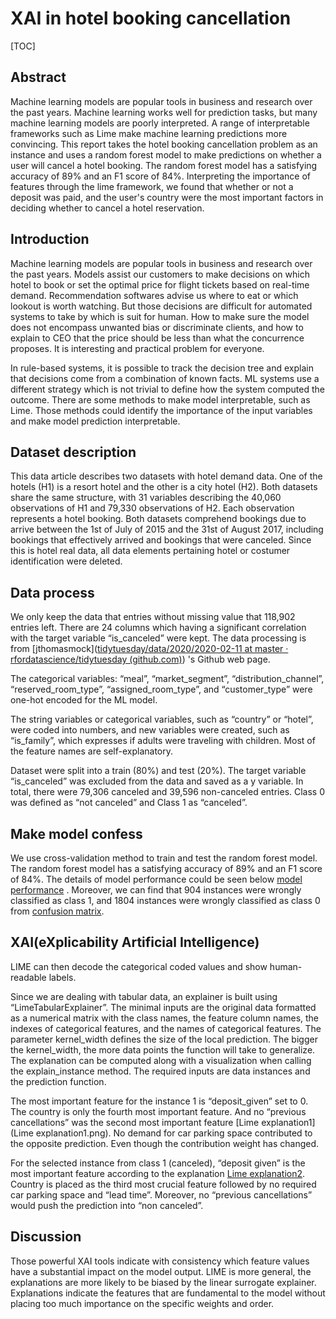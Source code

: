 # XAI in hotel booking cancellation

[TOC]

<div STYLE="page-break-after: always;"></div>

## Abstract

Machine learning models are popular tools in business and research over the past years. Machine learning works well for prediction tasks, but many machine learning models are poorly interpreted. A range of interpretable frameworks such as Lime make machine learning predictions more convincing. This report takes the hotel booking cancellation problem as an instance and uses a random forest model to make predictions on whether a user will cancel a hotel booking. The random forest model has a satisfying accuracy of 89% and an F1 score of 84%. Interpreting the importance of features through the lime framework, we found that whether or not a deposit was paid, and the user's country were the most important factors in deciding whether to cancel a hotel reservation.



<div STYLE="page-break-after: always;"></div>

## Introduction

Machine learning models are popular tools in business and research over the past years. Models assist our customers to make decisions on which hotel to book or set the optimal price for flight tickets based on real-time demand. Recommendation softwares advise us where to eat or which lookout is worth watching. But those decisions are difficult for automated systems to take by which is suit for human. How to make sure the model does not encompass unwanted bias or discriminate clients, and how to explain to CEO that the price should be less than what the concurrence proposes. It is interesting and practical problem for everyone.

In rule-based systems, it is possible to track the decision tree and explain that decisions come from a combination of known facts. ML systems use a different strategy which is not trivial to define how the system computed the outcome. There are some methods to make model interpretable, such as Lime. Those methods could identify the importance of the input variables and make model prediction interpretable.



## Dataset description

This data article describes two datasets with hotel demand data. One of the hotels (H1) is a resort hotel and the other is a city hotel (H2). Both datasets share the same structure, with 31 variables describing the 40,060 observations of H1 and 79,330 observations of H2. Each observation represents a hotel booking. Both datasets comprehend bookings due to arrive between the 1st of July of 2015 and the 31st of August 2017, including bookings that effectively arrived and bookings that were canceled. Since this is hotel real data, all data elements pertaining hotel or costumer identification were deleted. 



## Data process

We only keep the data that entries without missing value that 118,902 entries left. There are 24 columns which having a significant correlation with the target variable “is_canceled” were kept. The data processing is from  [jthomasmock]([tidytuesday/data/2020/2020-02-11 at master · rfordatascience/tidytuesday (github.com)](https://github.com/rfordatascience/tidytuesday/tree/master/data/2020/2020-02-11)) 's Github web page. 

The categorical variables: “meal”, “market_segment”, “distribution_channel”, “reserved_room_type”, “assigned_room_type”, and “customer_type” were one-hot encoded for the ML model. 

The string variables or categorical variables, such as “country” or “hotel”, were coded into numbers, and new variables were created, such as “is_family”, which expresses if adults were traveling with children. Most of the feature names are self-explanatory. 

Dataset were split into a train (80%) and test (20%). The target variable “is_canceled” was excluded from the data and saved as a y variable. In total, there were 79,306 canceled and 39,596 non-canceled entries.  Class 0 was defined as “not canceled” and Class 1 as “canceled”.

<div STYLE="page-break-after: always;"></div>

## Make model confess

We use cross-validation method to train and test the random forest model. The random forest model has a satisfying accuracy of 89% and an F1 score of 84%. The details of model performance could be seen below [model performance]() . Moreover, we can find that 904 instances were wrongly classified as class 1, and 1804 instances were wrongly classified as class 0 from [confusion matrix]().



## XAI(eXplicability Artificial Intelligence)

LIME can then decode the categorical coded values and show human-readable labels. 

Since we are dealing with tabular data, an explainer is built using “LimeTabularExplainer”. The minimal inputs are the original data formatted as a numerical matrix with the class names, the feature column names, the indexes of categorical features, and the names of categorical features. The parameter kernel_width defines the size of the local prediction. The bigger the kernel_width, the more data points the function will take to generalize. The explanation can be computed along with a visualization when calling the explain_instance method. The required inputs are data instances and the prediction function.

The most important feature for the instance 1 is “deposit_given” set to 0. The country is only the fourth most important feature. And no “previous cancellations” was the second most important feature [Lime explanation1](Lime explanation1.png). No demand for car parking space contributed to the opposite prediction. Even though the contribution weight has changed.

For the selected instance from class 1 (canceled), “deposit given” is the most important feature according to the explanation [Lime explanation2](). Country is placed as the third most crucial feature followed by no required car parking space and “lead time”. Moreover, no “previous cancellations” would push the prediction into “non canceled”.



## Discussion

Those powerful XAI tools indicate with consistency which feature values have a substantial impact on the model output. LIME is more general, the explanations are more likely to be biased by the linear surrogate explainer. Explanations indicate the features that are fundamental to the model without placing too much importance on the specific weights and order.
